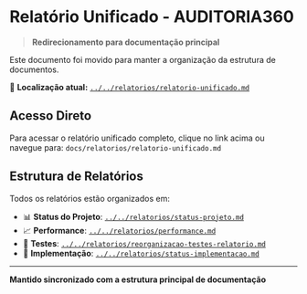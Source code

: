 # Relatório Unificado - AUDITORIA360

> **Redirecionamento para documentação principal**

Este documento foi movido para manter a organização da estrutura de documentos.

📍 **Localização atual:** [`../../relatorios/relatorio-unificado.md`](../../relatorios/relatorio-unificado.md)

## Acesso Direto

Para acessar o relatório unificado completo, clique no link acima ou navegue para:
`docs/relatorios/relatorio-unificado.md`

## Estrutura de Relatórios

Todos os relatórios estão organizados em:

- 📊 **Status do Projeto**: [`../../relatorios/status-projeto.md`](../../relatorios/status-projeto.md)
- 📈 **Performance**: [`../../relatorios/performance.md`](../../relatorios/performance.md)
- 🧪 **Testes**: [`../../relatorios/reorganizacao-testes-relatorio.md`](../../relatorios/reorganizacao-testes-relatorio.md)
- 🔧 **Implementação**: [`../../relatorios/status-implementacao.md`](../../relatorios/status-implementacao.md)

---

**Mantido sincronizado com a estrutura principal de documentação**
